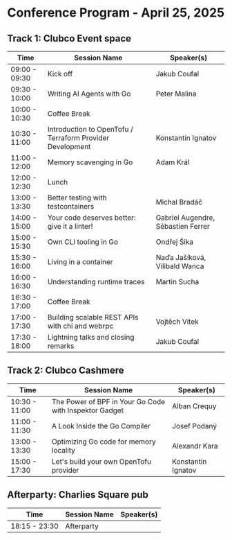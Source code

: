# Conference Program - April 25, 2025

## Track 1: Clubco Event space

| Time          | Session Name                          | Speaker(s)                     |
|---------------|---------------------------------------|---------------------------------|
| 09:00 - 09:30 | Kick off                              | Jakub Coufal                   |
| 09:30 - 10:00 | Writing AI Agents with Go             | Peter Malina                   |
| 10:00 - 10:30 | Coffee Break                          |                                |
| 10:30 - 11:00 | Introduction to OpenTofu / Terraform Provider Development | Konstantin Ignatov |
| 11:00 - 12:00 | Memory scavenging in Go               | Adam Král                      |
| 12:00 - 12:30 | Lunch                                 |                                |
| 13:00 - 13:30 | Better testing with testcontainers    | Michal Bradáč                  |
| 14:00 - 15:00 | Your code deserves better: give it a linter! | Gabriel Augendre, Sébastien Ferrer |
| 15:00 - 15:30 | Own CLI tooling in Go                 | Ondřej Šika                    |
| 15:30 - 16:00 | Living in a container                 | Naďa Jašíková, Vilibald Wanca  |
| 16:00 - 16:30 | Understanding runtime traces          | Martin Sucha                   |
| 16:30 - 17:00 | Coffee Break                          |                                |
| 17:00 - 17:30 | Building scalable REST APIs with chi and webrpc | Vojtěch Vítek         |
| 17:30 - 18:00 | Lightning talks and closing remarks   | Jakub Coufal                   |

## Track 2: Clubco Cashmere

| Time          | Session Name                          | Speaker(s)                     |
|---------------|---------------------------------------|---------------------------------|
| 10:30 - 11:00 | The Power of BPF in Your Go Code with Inspektor Gadget | Alban Crequy |
| 11:00 - 11:30 | A Look Inside the Go Compiler         | Josef Podaný                   |
| 13:00 - 13:30 | Optimizing Go code for memory locality | Alexandr Kara                 |
| 15:00 - 17:30 | Let's build your own OpenTofu provider | Konstantin Ignatov           |

## Afterparty: Charlies Square pub

| Time          | Session Name                          | Speaker(s)                     |
|---------------|---------------------------------------|---------------------------------|
| 18:15 - 23:30 | Afterparty                            |                                |